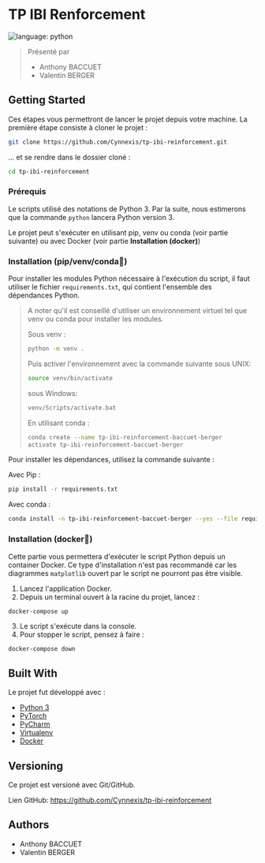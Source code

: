 # TP IBI Renforcement

![language: python][shield-language]

> Présenté par
> * Anthony BACCUET
> * Valentin BERGER

## Getting Started

Ces étapes vous permettront de lancer le projet depuis votre machine. La première étape consiste à cloner le projet :

```bash
git clone https://github.com/Cynnexis/tp-ibi-reinforcement.git
```

... et se rendre dans le dossier cloné :

```bash
cd tp-ibi-reinforcement
```

### Prérequis

Le scripts utilisé des notations de Python 3. Par la suite, nous estimerons que la commande `python` lancera Python version 3.

Le projet peut s'exécuter en utilisant pip, venv ou conda (voir partie suivante) ou avec Docker (voir partie **Installation (docker)**)

### Installation (pip/venv/conda🐍)

Pour installer les modules Python nécessaire à l'exécution du script, il faut utiliser le fichier `requirements.txt`, qui contient l'ensemble des dépendances Python.

> A noter qu'il est conseillé d'utiliser un environnement virtuel tel que venv ou conda pour installer les modules.
>
> Sous venv :
>
> ```bash
> python -m venv .
> ```
> 
> Puis activer l'environnement avec la commande suivante sous UNIX:
>
> ```bash
> source venv/bin/activate
> ```
> 
> sous Windows:
>
> ```bash
> venv/Scripts/activate.bat
> ```
> 
> En utilisant conda :
>
> ```bash
> conda create --name tp-ibi-reinforcement-baccuet-berger
> activate tp-ibi-reinforcement-baccuet-berger
> ```

Pour installer les dépendances, utilisez la commande suivante :

Avec Pip :

```bash
pip install -r requirements.txt
```

Avec conda :

```bash
conda install -n tp-ibi-reinforcement-baccuet-berger --yes --file requirements.txt
```

### Installation (docker🐳)

Cette partie vous permettera d'exécuter le script Python depuis un container Docker. Ce type d'installation n'est pas recommandé car les diagrammes `matplotlib` ouvert par le script ne pourront pas être visible.

1. Lancez l'application Docker.
2. Depuis un terminal ouvert à la racine du projet, lancez :
```bash
docker-compose up
```
3. Le script s'exécute dans la console.
4. Pour stopper le script, pensez à faire :
```
docker-compose down
```

## Built With

Le projet fut développé avec :

* [Python 3][python3]
* [PyTorch][pytorch]
* [PyCharm][pycharm]
* [Virtualenv][venv]
* [Docker][docker]

## Versioning

Ce projet est versioné avec Git/GitHub.

Lien GitHub: https://github.com/Cynnexis/tp-ibi-reinforcement

## Authors

* Anthony BACCUET
* Valentin BERGER

[shield-language]: https://img.shields.io/badge/language-python-yellow.svg
[python3]: https://www.python.org/download/releases/3.0/
[pytorch]: https://pytorch.org/
[pycharm]: https://www.jetbrains.com/pycharm/
[venv]: virtualenv
[docker]: https://www.docker.com/